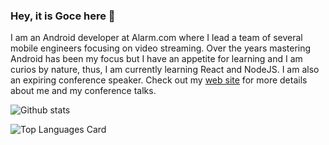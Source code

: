 ### Hey, it is Goce here 👋

I am an Android developer at Alarm.com where I lead a team of several mobile engineers focusing on video streaming. Over the years mastering Android has been my focus but I have an appetite for learning and I am curios by nature, thus, I am currently learning React and NodeJS. I am also an expiring conference speaker. Check out my [web site](https://ganastasovski.com/) for more details about me and my conference talks.

![Github stats](https://github-readme-stats.vercel.app/api?username=anastasovskigoce&theme=default&show_icons=true&count_private=true)

![Top Languages Card](https://github-readme-stats.vercel.app/api/top-langs/?username=anastasovskigoce)

<!--
**anastasovskigoce/anastasovskigoce** is a ✨ _special_ ✨ repository because its `README.md` (this file) appears on your GitHub profile.

Here are some ideas to get you started:

- 🔭 I’m currently working on ...
- 🌱 I’m currently learning ...
- 👯 I’m looking to collaborate on ...
- 🤔 I’m looking for help with ...
- 💬 Ask me about ...
- 📫 How to reach me: ...
- 😄 Pronouns: ...
- ⚡ Fun fact: ...
-->

